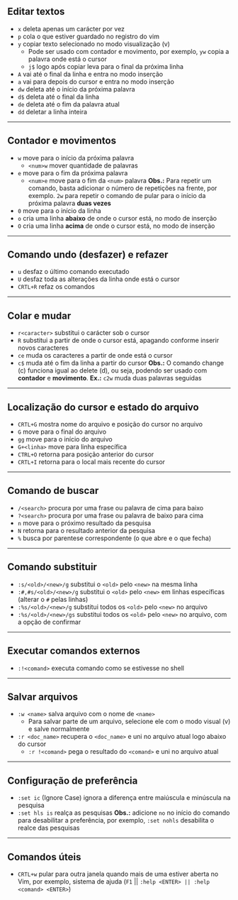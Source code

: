 ## Editar textos
- `x` deleta apenas um carácter por vez
- `p` cola o que estiver guardado no registro do vim
- `y` copiar texto selecionado no modo visualização (v)
	- Pode ser usado com contador e movimento, por exemplo, `yw` copia a palavra onde está o cursor
	- `j$` logo após copiar leva para o final da próxima linha
- `A` vai até o final da linha e entra no modo inserção
- `a` vai para depois do cursor e entra no modo inserção
- `dw` deleta até o início da próxima palavra 
- `d$` deleta até o final da linha
- `de` deleta até o fim da palavra atual
- `dd` deletar a linha inteira

---

## Contador e movimentos
- `w` move para o início da próxima palavra
	- `<num>w` mover quantidade de palavras
- `e` move para o fim da próxima palavra
	- `<num>e` move para o fim da `<num>` palavra
**Obs.:** Para repetir um comando, basta adicionar o número de repetições na frente, por exemplo. `2w` para repetir o comando de pular para o início da próxima palavra **duas vezes**
- `0` move para o início da linha
- `o` cria uma linha **abaixo** de onde o cursor está, no modo de inserção
- `O` cria uma linha **acima** de onde o cursor está, no modo de inserção

---

##  Comando undo (desfazer) e refazer
- `u` desfaz o último comando executado
- `U` desfaz toda as alterações da linha onde está o cursor
- `CRTL+R` refaz os comandos	

---

## Colar e mudar
- `r<caracter>` substitui o carácter sob o cursor
- `R` substitui a partir de onde o cursor está, apagando conforme inserir novos caracteres
- `ce` muda os caracteres a partir de onde está o cursor
- `c$` muda até o fim da linha a partir do cursor
**Obs.:** O comando change (c) funciona igual ao delete (d), ou seja, podendo ser usado com **contador** e **movimento**.
**Ex.:** `c2w` muda duas palavras seguidas

---

## Localização do cursor e estado do arquivo
- `CRTL+G` mostra nome do arquivo e posição do cursor no arquivo
- `G` move para o final do arquivo
- `gg` move para o início do arquivo
- `G+<linha>` move para linha específica
- `CTRL+O` retorna para posição anterior do cursor
- `CRTL+I` retorna para o local mais recente do cursor

---

## Comando de buscar
- `/<search>` procura por uma frase ou palavra de cima para baixo
- `?<search>` procura por uma frase ou palavra de baixo para cima
- `n` move para o próximo resultado  da pesquisa
- `N` retorna para o resultado anterior da pesquisa
- `%` busca por parentese correspondente (o que abre e o que fecha)

---

## Comando substituir
- `:s/<old>/<new>/g` substitui o `<old>` pelo `<new>` na mesma linha
- `:#,#s/<old>/<new>/g` substitui o `<old>` pelo `<new>` em linhas específicas (alterar o `#` pelas linhas)
- `:%s/<old>/<new>/g` substitui todos os `<old>` pelo `<new>` no arquivo
- `:%s/<old>/<new>/gs` substitui todos os `<old>` pelo `<new>` no arquivo, com a opção de confirmar

---

## Executar comandos externos
- `:!<comand>` executa comando como se estivesse no shell

---

## Salvar arquivos
- `:w <name>` salva arquivo com o nome de `<name>`
	- Para salvar parte de um arquivo, selecione ele com o modo visual (v) e salve normalmente
- `:r <doc_name>` recupera o `<doc_name>` e uni no arquivo atual logo abaixo do cursor
	- `:r !<comand>` pega o resultado do `<comand>` e uni no arquivo atual

---

## Configuração de preferência
- `:set ic` (Ignore Case)  ignora a diferença entre maiúscula e minúscula na pesquisa
- `:set hls is` realça as pesquisas
**Obs.:** adicione `no` no início do comando para desabilitar a preferência, por exemplo, `:set nohls` desabilita o realce das pesquisas

---

## Comandos úteis
- `CRTL+w` pular para outra janela quando mais de uma estiver aberta no Vim, por exemplo, sistema de ajuda (`F1` || `:help <ENTER> || :help <comand> <ENTER>`)
